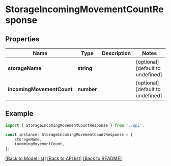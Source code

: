 # StorageIncomingMovementCountResponse


## Properties

Name | Type | Description | Notes
------------ | ------------- | ------------- | -------------
**storageName** | **string** |  | [optional] [default to undefined]
**incomingMovementCount** | **number** |  | [optional] [default to undefined]

## Example

```typescript
import { StorageIncomingMovementCountResponse } from './api';

const instance: StorageIncomingMovementCountResponse = {
    storageName,
    incomingMovementCount,
};
```

[[Back to Model list]](../README.md#documentation-for-models) [[Back to API list]](../README.md#documentation-for-api-endpoints) [[Back to README]](../README.md)
